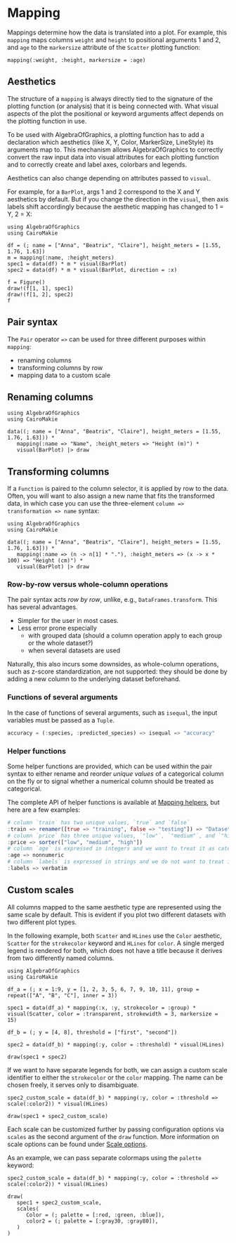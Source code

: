 # Mapping

Mappings determine how the data is translated into a plot.
For example, this `mapping` maps columns `weight` and `height` to positional arguments 1 and 2, and `age` to the `markersize` attribute of the `Scatter` plotting function:

```
mapping(:weight, :height, markersize = :age)
```

## Aesthetics

The structure of a `mapping` is always directly tied to the signature of the plotting function (or analysis) that it is being connected with.
What visual aspects of the plot the positional or keyword arguments affect depends on the plotting function in use.

To be used with AlgebraOfGraphics, a plotting function has to add a declaration which aesthetics (like X, Y, Color, MarkerSize, LineStyle) its arguments map to.
This mechanism allows AlgebraOfGraphics to correctly convert the raw input data into visual attributes for each plotting function and to correctly create and label axes, colorbars and legends.

Aesthetics can also change depending on attributes passed to `visual`.

For example, for a `BarPlot`, args 1 and 2 correspond to the X and Y aesthetics by default.
But if you change the direction in the `visual`, then axis labels shift accordingly because the aesthetic mapping has changed to 1 = Y, 2 = X:

```@example
using AlgebraOfGraphics
using CairoMakie

df = (; name = ["Anna", "Beatrix", "Claire"], height_meters = [1.55, 1.76, 1.63])
m = mapping(:name, :height_meters)
spec1 = data(df) * m * visual(BarPlot)
spec2 = data(df) * m * visual(BarPlot, direction = :x)

f = Figure()
draw!(f[1, 1], spec1)
draw!(f[1, 2], spec2)
f
```

## Pair syntax

The `Pair` operator `=>` can be used for three different purposes within `mapping`:

- renaming columns
- transforming columns by row
- mapping data to a custom scale

## Renaming columns

```@example
using AlgebraOfGraphics
using CairoMakie

data((; name = ["Anna", "Beatrix", "Claire"], height_meters = [1.55, 1.76, 1.63])) *
   mapping(:name => "Name", :height_meters => "Height (m)") *
   visual(BarPlot) |> draw 
```

## Transforming columns

If a `Function` is paired to the column selector, it is applied by row to the data.
Often, you will want to also assign a new name that fits the transformed data, in which case you
can use the three-element `column => transformation => name` syntax:

```@example
using AlgebraOfGraphics
using CairoMakie

data((; name = ["Anna", "Beatrix", "Claire"], height_meters = [1.55, 1.76, 1.63])) *
   mapping(:name => (n -> n[1] * "."), :height_meters => (x -> x * 100) => "Height (cm)") *
   visual(BarPlot) |> draw
```

### Row-by-row versus whole-column operations

The pair syntax acts *row by row*, unlike, e.g., `DataFrames.transform`.
This has several advantages.

- Simpler for the user in most cases.
- Less error prone especially
   - with grouped data (should a column operation apply to each group or the whole dataset?)
   - when several datasets are used

Naturally, this also incurs some downsides, as whole-column operations, such as
z-score standardization, are not supported:
they should be done by adding a new column to the underlying dataset beforehand.

### Functions of several arguments

In the case of functions of several arguments, such as `isequal`, the input
variables must be passed as a `Tuple`.

```julia
accuracy = (:species, :predicted_species) => isequal => "accuracy"
```

### Helper functions

Some helper functions are provided, which can be used within the pair syntax to
either rename and reorder *unique values* of a categorical column on the fly or to
signal whether a numerical column should be treated as categorical.

The complete API of helper functions is available at [Mapping helpers](@ref), but here are a few examples:

```julia
# column `train` has two unique values, `true` and `false`
:train => renamer([true => "training", false => "testing"]) => "Dataset"
# column `price` has three unique values, `"low"`, `"medium"`, and `"high"`
:price => sorter(["low", "medium", "high"])
# column `age` is expressed in integers and we want to treat it as categorical
:age => nonnumeric
# column `labels` is expressed in strings and we do not want to treat it as categorical
:labels => verbatim
```

## Custom scales

All columns mapped to the same aesthetic type are represented using the same scale by default.
This is evident if you plot two different datasets with two different plot types.

In the following example, both `Scatter` and `HLines` use the `Color` aesthetic, `Scatter` for the `strokecolor` keyword and `HLines` for `color`.
A single merged legend is rendered for both, which does not have a title because it derives from two differently named columns.

```@example scales
using AlgebraOfGraphics
using CairoMakie

df_a = (; x = 1:9, y = [1, 2, 3, 5, 6, 7, 9, 10, 11], group = repeat(["A", "B", "C"], inner = 3))

spec1 = data(df_a) * mapping(:x, :y, strokecolor = :group) * visual(Scatter, color = :transparent, strokewidth = 3, markersize = 15)

df_b = (; y = [4, 8], threshold = ["first", "second"])

spec2 = data(df_b) * mapping(:y, color = :threshold) * visual(HLines)

draw(spec1 + spec2)
```

If we want to have separate legends for both, we can assign a custom scale identifier to either the `strokecolor` or the `color` mapping.
The name can be chosen freely, it serves only to disambiguate.

```@example scales
spec2_custom_scale = data(df_b) * mapping(:y, color = :threshold => scale(:color2)) * visual(HLines)

draw(spec1 + spec2_custom_scale)
```

Each scale can be customized further by passing configuration options via `scales` as the second argument of the `draw` function.
More information on scale options can be found under [Scale options](@ref).

As an example, we can pass separate colormaps using the `palette` keyword:

```@example scales
spec2_custom_scale = data(df_b) * mapping(:y, color = :threshold => scale(:color2)) * visual(HLines)

draw(
   spec1 + spec2_custom_scale,
   scales(
      Color = (; palette = [:red, :green, :blue]),
      color2 = (; palette = [:gray30, :gray80]),
   )
)
```
